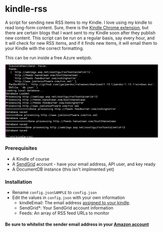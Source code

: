 kindle-rss
==========

A script for sending new RSS items to my Kindle. I love using my kindle to read long-form content. Sure, there is the [Kindle Chrome extension](http://www.amazon.com/gp/sendtokindle/chrome/), but there are certain blogs that I want sent to my Kindle soon after they publish new content. This script can be run on a regular basis, say every hour, and it will check for new RSS items, and if it finds new items, it will email them to your Kindle with the correct formatting.

This can be run inside a free Azure webjob.

![Kindle RSS Screenshot](screenshot.png)

### Prerequisites

* A Kindle of course
* A [SendGrid](http://sendgrid.com) account - have your email address, API user, and key ready
* A DocumentDB instance (this isn't implmented yet)

### Installation

* Rename `config.jsonSAMPLE` to `config.json`
* Edit the values in `config.json` with your own information
	* kindleEmail: The email address [assigned to your kindle](https://www.amazon.com/mn/dcw/myx.html#/home/settings/payment).
	* SendGrid*: Your SendGrid account information
	* Feeds: An array of RSS feed URLs to monitor

#### Be sure to whitelist the sender email address in your [Amazon account](https://www.amazon.com/mn/dcw/myx.html#/home/settings/payment)